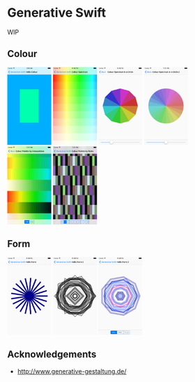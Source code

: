 # Generative Swift

WIP

## Colour

<img src="/readme/colour/hello.png" width="20%">
<img src="/readme/colour/spectrum.png" width="20%">
<img src="/readme/colour/spectrum_circle.png" width="20%">
<img src="/readme/colour/spectrum_circle_2.png" width="20%">

<img src="/readme/colour/palette_interpolation.png" width="20%">
<img src="/readme/colour/palette_rules.png" width="20%">

## Form

<img src="/readme/form/hello.jpg" width="20%">
<img src="/readme/form/hello_2.jpg" width="20%">
<img src="/readme/form/hello_3.jpg" width="20%">

## Acknowledgements

- http://www.generative-gestaltung.de/

